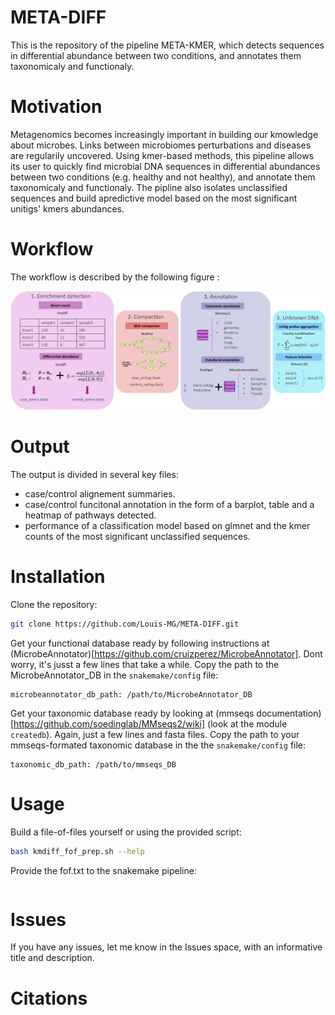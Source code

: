 # META-DIFF

This is the repository of the pipeline META-KMER, which detects sequences in differential abundance between two conditions, and annotates them taxonomicaly and functionaly.

# Motivation

Metagenomics becomes increasingly important in building our kmowledge about microbes. Links between microbiomes perturbations and diseases are regularily uncovered. Using kmer-based methods, this pipeline allows its user to quickly find microbial DNA sequences in differential abundances between two conditions (e.g. healthy and not healthy), and annotate them taxonomicaly and functionaly. The pipline also isolates unclassified sequences and build apredictive model based on the most significant unitigs' kmers abundances. 

# Workflow

The workflow is described by the following figure :

![Schematic of the META-DIFF pipeline](/figures/pipelinev3.png?raw=true "Pipeline Overview")

# Output

The output is divided in several key files:
 - case/control alignement summaries.
 - case/control funcitonal annotation in the form of a barplot, table and a heatmap of pathways detected.
 - performance of a classification model based on glmnet and the kmer counts of the most significant unclassified sequences. 

<!--- ajouter les images de microbeannotator ? --->

# Installation

Clone the repository:
```bash
git clone https://github.com/Louis-MG/META-DIFF.git
```

Get your functional database ready by following instructions at (MicrobeAnnotator)[https://github.com/cruizperez/MicrobeAnnotator]. Dont worry, it's jusst a few lines that take a while.
Copy the path to the MicrobeAnnotator_DB in the `snakemake/config` file:
```text
microbeannotator_db_path: /path/to/MicrobeAnnotator_DB
```

Get your taxonomic database ready by looking at (mmseqs documentation)[https://github.com/soedinglab/MMseqs2/wiki] (look at the module `createdb`). Again, just a few lines and fasta files.
Copy the path to your mmseqs-formated taxonomic database in the the `snakemake/config` file:
```text
taxonomic_db_path: /path/to/mmseqs_DB
```

# Usage

Build a file-of-files yourself or using the provided script:
```bash
bash kmdiff_fof_prep.sh --help
```

Provide the fof.txt to the snakemake pipeline:
```bash

```


# Issues

If you have any issues, let me know in the Issues space, with an informative title and description.

# Citations

